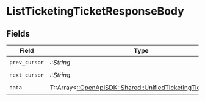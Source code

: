 # ListTicketingTicketResponseBody


## Fields

| Field                                                                                                               | Type                                                                                                                | Required                                                                                                            | Description                                                                                                         |
| ------------------------------------------------------------------------------------------------------------------- | ------------------------------------------------------------------------------------------------------------------- | ------------------------------------------------------------------------------------------------------------------- | ------------------------------------------------------------------------------------------------------------------- |
| `prev_cursor`                                                                                                       | *::String*                                                                                                          | :heavy_check_mark:                                                                                                  | N/A                                                                                                                 |
| `next_cursor`                                                                                                       | *::String*                                                                                                          | :heavy_check_mark:                                                                                                  | N/A                                                                                                                 |
| `data`                                                                                                              | T::Array<[::OpenApiSDK::Shared::UnifiedTicketingTicketOutput](../../models/shared/unifiedticketingticketoutput.md)> | :heavy_check_mark:                                                                                                  | N/A                                                                                                                 |
